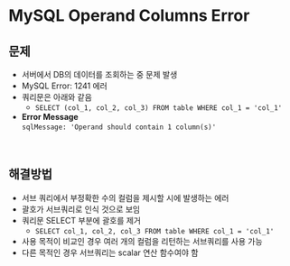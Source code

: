 # MySQL Operand Columns Error

## **문제**

- 서버에서 DB의 데이터를 조회하는 중 문제 발생
- MySQL Error: 1241 에러
- 쿼리문은 아래와 같음
  - `SELECT (col_1, col_2, col_3) FROM table WHERE col_1 = 'col_1'`
- **Error Message**<br>
  `sqlMessage: 'Operand should contain 1 column(s)'`

<br>

## **해결방법**

- 서브 쿼리에서 부정확한 수의 컬럼을 제시할 시에 발생하는 에러
- 괄호가 서브쿼리로 인식 것으로 보임
- 쿼리문 SELECT 부분에 괄호를 제거
  - `SELECT col_1, col_2, col_3 FROM table WHERE col_1 = 'col_1'`
- 사용 목적이 비교인 경우 여러 개의 컬럼을 리턴하는 서브쿼리를 사용 가능
- 다른 목적인 경우 서브쿼리는 scalar 연산 함수여야 함
